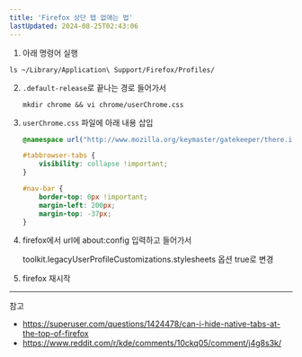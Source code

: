 ```yaml
---
title: 'Firefox 상단 탭 없애는 법'
lastUpdated: 2024-08-25T02:43:06
---
```

1. 아래 명령어 실행

```
ls ~/Library/Application\ Support/Firefox/Profiles/
```

2. `.default-release`로 끝나는 경로 들어가서

    ```
    mkdir chrome && vi chrome/userChrome.css 
    ```

3. `userChrome.css` 파일에 아래 내용 삽입

    ```css
    @namespace url("http://www.mozilla.org/keymaster/gatekeeper/there.is.only.xul");

    #tabbrowser-tabs {
        visibility: collapse !important;
    }

    #nav-bar {
        border-top: 0px !important;
        margin-left: 200px;
        margin-top: -37px;
    } 
    ```

4. firefox에서 url에 about:config 입력하고 들어가서

    toolkit.legacyUserProfileCustomizations.stylesheets 옵션 true로 변경

5. firefox 재시작

---
참고

- <https://superuser.com/questions/1424478/can-i-hide-native-tabs-at-the-top-of-firefox>
- <https://www.reddit.com/r/kde/comments/10ckq05/comment/j4g8s3k/>

